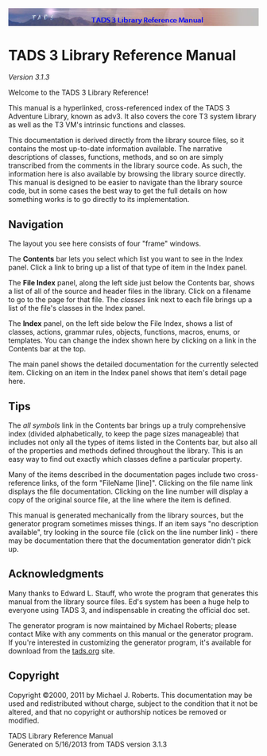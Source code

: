---
---
<div class="topbar">

<img src="topbar.jpg" data-border="0" />

</div>

<div class="main">

<div class="fdesc">

# TADS 3 Library Reference Manual

*Version 3.1.3*

Welcome to the TADS 3 Library Reference!

This manual is a hyperlinked, cross-referenced index of the TADS 3
Adventure Library, known as adv3. It also covers the core T3 system
library as well as the T3 VM's intrinsic functions and classes.

This documentation is derived directly from the library source files, so
it contains the most up-to-date information available. The narrative
descriptions of classes, functions, methods, and so on are simply
transcribed from the comments in the library source code. As such, the
information here is also available by browsing the library source
directly. This manual is designed to be easier to navigate than the
library source code, but in some cases the best way to get the full
details on how something works is to go directly to its implementation.

## Navigation

The layout you see here consists of four "frame" windows.

The **Contents** bar lets you select which list you want to see in the
Index panel. Click a link to bring up a list of that type of item in the
Index panel.

The **File Index** panel, along the left side just below the Contents
bar, shows a list of all of the source and header files in the library.
Click on a filename to go to the page for that file. The *classes* link
next to each file brings up a list of the file's classes in the Index
panel.

The **Index** panel, on the left side below the File Index, shows a list
of classes, actions, grammar rules, objects, functions, macros, enums,
or templates. You can change the index shown here by clicking on a link
in the Contents bar at the top.

The main panel shows the detailed documentation for the currently
selected item. Clicking on an item in the Index panel shows that item's
detail page here.

## Tips

The *all symbols* link in the Contents bar brings up a truly
comprehensive index (divided alphabetically, to keep the page sizes
manageable) that includes not only all the types of items listed in the
Contents bar, but also all of the properties and methods defined
throughout the library. This is an easy way to find out exactly which
classes define a particular property.

Many of the items described in the documentation pages include two
cross-reference links, of the form "FileName \[line\]". Clicking on the
file name link displays the file documentation. Clicking on the line
number will display a copy of the original source file, at the line
where the item is defined.

This manual is generated mechanically from the library sources, but the
generator program sometimes misses things. If an item says "no
description available", try looking in the source file (click on the
line number link) - there may be documentation there that the
documentation generator didn't pick up.

## Acknowledgments

Many thanks to Edward L. Stauff, who wrote the program that generates
this manual from the library source files. Ed's system has been a huge
help to everyone using TADS 3, and indispensable in creating the
official doc set.

The generator program is now maintained by Michael Roberts; please
contact Mike with any comments on this manual or the generator program.
If you're interested in customizing the generator program, it's
available for download from the
<a href="http://www.tads.org" target="_top">tads.org</a> site.

## Copyright

Copyright ©2000, 2011 by Michael J. Roberts. This documentation may be
used and redistributed without charge, subject to the condition that it
not be altered, and that no copyright or authorship notices be removed
or modified.

</div>

<div class="ftr">

TADS Library Reference Manual  
Generated on 5/16/2013 from TADS version 3.1.3

</div>

</div>
